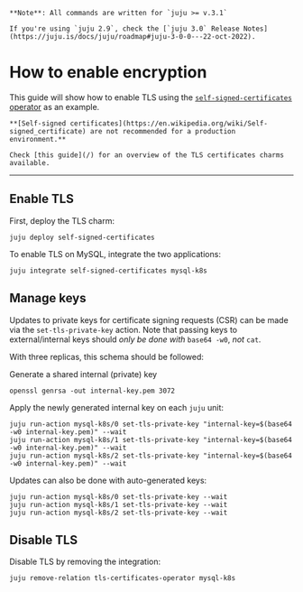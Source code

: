 



<!-- Update and move to explanation
MySQL will enable encrypted connections by default with self generated certificates. Though also by default, connecting clients can disable encryption by setting the connection ssl-mode as disabled.
When related with the `tls-certificates-operator` the charmed operator for MySQL will require that every client connection (new and running connections) use encryption, rendering an error when attempting to establish an unencrypted connection.--->

```{note}
**Note**: All commands are written for `juju >= v.3.1`

If you're using `juju 2.9`, check the [`juju 3.0` Release Notes](https://juju.is/docs/juju/roadmap#juju-3-0-0---22-oct-2022).
```

# How to enable encryption
This guide will show how to enable TLS using the [`self-signed-certificates` operator](https://github.com/canonical/self-signed-certificates-operator) as an example.

```{caution}
**[Self-signed certificates](https://en.wikipedia.org/wiki/Self-signed_certificate) are not recommended for a production environment.**

Check [this guide](/) for an overview of the TLS certificates charms available. 
```

---
## Enable TLS

First, deploy the TLS charm:
```shell
juju deploy self-signed-certificates
```
To enable TLS on MySQL, integrate the two applications:
```shell
juju integrate self-signed-certificates mysql-k8s
```

## Manage keys

Updates to private keys for certificate signing requests (CSR) can be made via the `set-tls-private-key` action. Note that passing keys to external/internal keys should *only be done with* `base64 -w0`, *not* `cat`.

With three replicas, this schema should be followed:

Generate a shared internal (private) key
```shell
openssl genrsa -out internal-key.pem 3072
```

Apply the newly generated internal key on each `juju` unit:
```shell
juju run-action mysql-k8s/0 set-tls-private-key "internal-key=$(base64 -w0 internal-key.pem)" --wait
juju run-action mysql-k8s/1 set-tls-private-key "internal-key=$(base64 -w0 internal-key.pem)" --wait
juju run-action mysql-k8s/2 set-tls-private-key "internal-key=$(base64 -w0 internal-key.pem)" --wait
```

Updates can also be done with auto-generated keys:
```shell
juju run-action mysql-k8s/0 set-tls-private-key --wait
juju run-action mysql-k8s/1 set-tls-private-key --wait
juju run-action mysql-k8s/2 set-tls-private-key --wait
```

## Disable TLS
Disable TLS by removing the integration:
```shell
juju remove-relation tls-certificates-operator mysql-k8s
```

